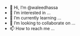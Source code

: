 - 👋 Hi, I’m @waleedhassa
- 👀 I’m interested in ...
- 🌱 I’m currently learning ...
- 💞️ I’m looking to collaborate on ...
- 📫 How to reach me ...

<!---
waleedhassa/waleedhassa is a ✨ special ✨ repository because its `README.md` (this file) appears on your GitHub profile.
You can click the Preview link to take a look at your changes.
--->
